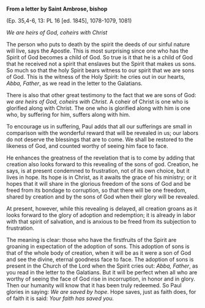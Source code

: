 

**From a letter by Saint Ambrose, bishop**

(Ep. 35,4-6, 13: PL 16 \[ed. 1845\], 1078-1079, 1081)

_We are heirs of God, coheirs with Christ_

The person who puts to death by the spirit the deeds of our sinful nature will live, says the Apostle. This is most surprising since one who has the Spirit of God becomes a child of God. So true is it that he is a child of God that he received not a spirit that enslaves but the Spirit that makes us sons. So much so that the holy Spirit bears witness to our spirit that we are sons of God. This is the witness of the Holy Spirit: he cries out in our hearts, _Abba, Father_, as we read in the letter to the Galatians.

There is also that other great testimony to the fact that we are sons of God: _we are heirs of God, coheirs with Christ._ A coheir of Christ is one who is glorified along with Christ. The one who is glorified along with him is one who, by suffering for him, suffers along with him.

To encourage us in suffering, Paul adds that all our sufferings are small in comparison with the wonderful reward that will be revealed in us; our labors do not deserve the blessings that are to come. We shall be restored to the likeness of God, and counted worthy of seeing him face to face.

He enhances the greatness of the revelation that is to come by adding that creation also looks forward to this revealing of the sons of god. Creation, he says, is at present condemned to frustration, not of its own choice, but it lives in hope. Its hope is in Christ, as it awaits the grace of his ministry; or it hopes that it will share in the glorious freedom of the sons of God and be freed from its bondage to corruption, so that there will be one freedom, shared by creation and by the sons of God when their glory will be revealed.

At present, however, while this revealing is delayed, all creation groans as it looks forward to the glory of adoption and redemption; it is already in labor with that spirit of salvation, and is anxious to be freed from its subjection to frustration.

The meaning is clear: those who have the firstfruits of the Spirit are groaning in expectation of the adoption of sons. This adoption of sons is that of the whole body of creation, when it will be as it were a son of God and see the divine, eternal goodness face to face. The adoption of sons is present in the Church of the Lord when the Spirit cries out: _Abba, Father_, as you read in the letter to the Galatians. But it will be perfect when all who are worthy of seeing the face of God rise in incorruption, in honor and in glory. Then our humanity will know that it has been truly redeemed. So Paul glories in saying: _We are saved by hope_. Hope saves, just as faith does, for of faith it is said: _Your faith has saved you._

